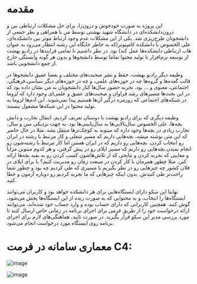 # مقدمه
این پروژه به صورت خودجوش و درون‌زا، برای حل مشکلات ارتباطی بین و درون‌دانشکده‌ای در دانشگاه شهید بهشتی توسط من با همراهی و نظر جمعی از دانشجویان طرح‌ریزی شد.
یکی از این مشکلات عدم وجود ارتباط موثر بین دانشکده‌ای، علی الخصوص با دانشکده کامپیوتر(که به خاطر جایگاه این رشته انتظار می‌رود به عنوان هاب ارتباظی دانشکده‌ها عمل کند) بود. در نظر داشتیم تا تمامی فرایند‌ها در رادیو بهشت از توسعه نرم‌افزار تا تولید محتوا تماما توسط دانشجوها و بدون هر گونه وابستگی خارج از جمع دانشجویی باشد. 

وظیفه دیگر رادیو بهشت، حفظ و نشر صحبت‌های مختلف و بعضا عمیق دانشجو‌ها در قالب گعده‌ها و گروه‌ها چه در حوزه‌های علمی، و چه در حوزه‌های دیگر سیاسی،‌فرهنگی، اجتماعی، معنوی و ... بود. تجربه حضور سال‌ها کنار دانشجویان به من نشان داده بود که در این بحث‌ها مسیر‌های رشد فراوان و صحبت‌های عمیق و علمی‌ای وجود دارد که لزوما در شبکه‌های اجتماعی که روزمره درگیر آن‌ها هستیم پیدا نمی‌شوند. این آدم‌ها لزوما به تولید محتوا در این شبکه‌ها مشغول نیستند.

وظیفه دیگری که برای رادیو بهشت با دوستان تعریف کردیم، انتقال تجارب و دانش بچه‌ها، علی الخصوص سال‌بالایی‌ها به سال‌پایینی‌ها بود. به جهت نزدیکی سن و سال، تجارب زیادی در بچه‌ها وجود داره که میتونه به کوچک‌تر‌ها منتقل بشه. مثلا در حال حاضر که این متن نوشته میشه، بچه‌هایی داریم که مسیر شغلی و کار مرتبط با رشته در ایران رو انتخاب کردن. بچه‌هایی رو داریم که در ایران هستن اما کار مرتبط با رشته‌شون رو انجام نمیدن.بچه‌هایی رو داریم که مسیر اپلای رو در پیش گرفتن، و هر کدوم میتونن مزایا و معایبی که تجربه کردن و نتایجی که از تلاش‌هاشون کسب کردن رو به بقیه بچه‌ها ارائه کنن. مثلا چطور همزمان با کار کردن در صنعت زمان رو مدیریت کنیم؟ یا برای اپلای در فلان کشور چه چیز‌هایی رو در نظر بگیریم یا مسیری که طی کردیم چه بود و چطور شما راحت‌تر طی کنیدش. بدون اینکه چیز‌هایی که ما تجربه کردیم رو دوباره آزمون و خطا کنید.

نهایتا
این سکو دارای ایستگاه‌هایی برای هر دانشکده خواهد بود و کاربران می‌توانند ایستگاه‌ها را انتخاب، و به محتوایی که به صورت زنده از این ایستگاه‌ها پخش می‌شود، گوش کنند.
همچنین کاربرانی که دارای حساب بوده و وارد حساب خود شده‌اند، می‌توانند ارائه درخواست خود را از طریق فرمی برای اجرای برنامه در زمانی خاص ارسال کنند تا مورد بررسی مدیر این سکو قرار بگیرید.
در صورت تایید، هماهنگی‌های لازم برای اجرای برنامه روی ایستگاه مورد درخواست انجام می‌شود.  

# معماری سامانه در فرمت C4:
![image](https://github.com/user-attachments/assets/aa385508-a916-4116-a969-026d30e6b750)

![image](https://github.com/user-attachments/assets/069206ed-573a-47cb-a262-70a373de0a2f)

